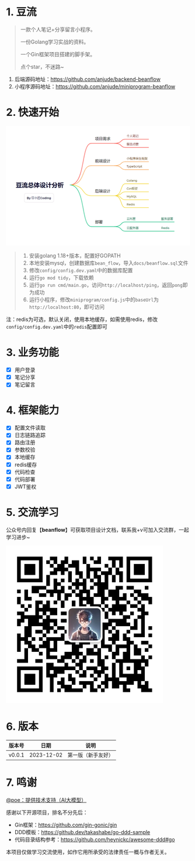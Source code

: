 # 1. 豆流
> 一款个人笔记+分享留言小程序。
> 
> 一份Golang学习实战的资料。
> 
> 一个Gin框架项目搭建的脚手架。
> 
> 点个star，不迷路~

1. 后端源码地址：https://github.com/anjude/backend-beanflow
2. 小程序源码地址：https://github.com/anjude/miniprogram-beanflow

# 2. 快速开始
![img.png](docs/img/summary.png)
> 1. 安装golang 1.18+版本，配置好GOPATH
> 2. 本地安装mysql，创建数据库`bean_flow`，导入`docs/beanflow.sql`文件
> 3. 修改`config/config.dev.yaml`中的数据库配置
> 4. 运行`go mod tidy`，下载依赖
> 5. 运行`go run cmd/main.go`，访问`http://localhost/ping`，返回`pong`即为成功
> 6. 运行小程序，修改`miniprogram/config.js`中的`baseUrl`为`http://localhost:80`，即可访问

注：redis为可选，默认关闭，使用本地缓存，如需使用redis，修改`config/config.dev.yaml`中的`redis`配置即可
# 3. 业务功能
- [x] 用户登录
- [x] 笔记分享
- [x] 笔记留言
# 4. 框架能力
- [x] 配置文件读取
- [x] 日志链路追踪
- [x] 路由注册
- [x] 参数校验
- [x] 本地缓存
- [x] redis缓存
- [x] 代码检查
- [x] 代码部署
- [x] JWT鉴权
# 5. 交流学习
公众号内回复【**beanflow**】可获取项目设计文档，联系我+v可加入交流群，一起学习进步~

![qrcode_for_coder_bean.jpg](docs%2Fimg%2Fqrcode_for_coder_bean.jpg)
# 6. 版本

|  版本号   |     日期     |    说明     |
|:------:|:----------:|:---------:|
| v0.0.1 | 2023-12-02 | 第一版（新手友好） |
# 7. 鸣谢
[@poe：提供技术支持（AI大模型）](https://poe.com)

感谢以下开源项目，排名不分先后：
- Gin框架：https://github.com/gin-gonic/gin
- DDD模板：https://github.dev/takashabe/go-ddd-sample
- 代码目录结构参考：https://github.com/heynickc/awesome-ddd#go

本项目仅做学习交流使用，如作它用所承受的法律责任一概与作者无关。